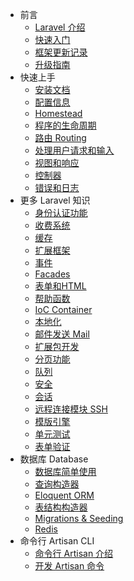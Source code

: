 - 前言
    - [Laravel 介绍](/docs/4.2/introduction)
    - [快速入门](/docs/4.2/quick)
    - [框架更新记录](/docs/4.2/releases)
    - [升级指南](/docs/4.2/upgrade)
- 快速上手
    - [安装文档](/docs/4.2/installation)
    - [配置信息](/docs/4.2/configuration)
    - [Homestead](/docs/4.2/homestead)
    - [程序的生命周期](/docs/4.2/lifecycle)
    - [路由 Routing](/docs/4.2/routing)
    - [处理用户请求和输入](/docs/4.2/requests)
    - [视图和响应](/docs/4.2/responses)
    - [控制器](/docs/4.2/controllers)
    - [错误和日志](/docs/4.2/errors)
- 更多 Laravel 知识
    - [身份认证功能](/docs/4.2/security)
    - [收费系统](/docs/4.2/billing)
    - [缓存](/docs/4.2/cache)
    - [扩展框架](/docs/4.2/extending)
    - [事件](/docs/4.2/events)
    - [Facades](/docs/4.2/facades)
    - [表单和HTML](/docs/4.2/html)
    - [帮助函数](/docs/4.2/helpers)
    - [IoC Container](/docs/4.2/ioc)
    - [本地化](/docs/4.2/localization)
    - [邮件发送 Mail](/docs/4.2/mail)
    - [扩展包开发](/docs/4.2/packages)
    - [分页功能](/docs/4.2/pagination)
    - [队列](/docs/4.2/queues)
    - [安全](/docs/4.2/security)
    - [会话](/docs/4.2/session)
    - [远程连接模块 SSH](/docs/4.2/ssh)
    - [模版引擎](/docs/4.2/templates)
    - [单元测试](/docs/4.2/testing)
    - [表单验证](/docs/4.2/validation)
- 数据库 Database
    - [数据库简单使用](/docs/4.2/database)
    - [查询构造器](/docs/4.2/queries)
    - [Eloquent ORM](/docs/4.2/eloquent)
    - [表结构构造器](/docs/4.2/schema)
    - [Migrations & Seeding](/docs/4.2/migrations)
    - [Redis](/docs/4.2/redis)
- 命令行 Artisan CLI
    - [命令行 Artisan 介绍](/docs/4.2/artisan)
    - [开发 Artisan 命令](/docs/4.2/commands)
